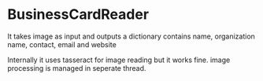# BusinessCardReader
It takes image as input and outputs a dictionary contains name, organization name, contact, email and website

Internally it uses tasseract for image reading but it works fine.
image processing is managed in seperate thread.
